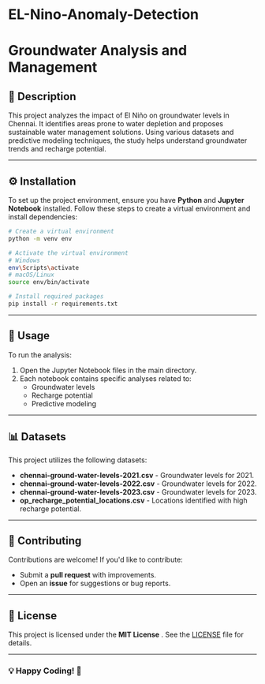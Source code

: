 # EL-Nino-Anomaly-Detection
# Groundwater Analysis and Management

## 📌 Description

This project analyzes the impact of El Niño on groundwater levels in Chennai. It identifies areas prone to water depletion and proposes sustainable water management solutions. Using various datasets and predictive modeling techniques, the study helps understand groundwater trends and recharge potential.

---

## ⚙️ Installation

To set up the project environment, ensure you have **Python** and **Jupyter Notebook** installed. Follow these steps to create a virtual environment and install dependencies:

```bash
# Create a virtual environment
python -m venv env

# Activate the virtual environment
# Windows
env\Scripts\activate
# macOS/Linux
source env/bin/activate

# Install required packages
pip install -r requirements.txt
```

---

## 🚀 Usage

To run the analysis:

1. Open the Jupyter Notebook files in the main directory.
2. Each notebook contains specific analyses related to:
   * Groundwater levels
   * Recharge potential
   * Predictive modeling

---

## 📊 Datasets

This project utilizes the following datasets:

* **chennai-ground-water-levels-2021.csv** - Groundwater levels for 2021.
* **chennai-ground-water-levels-2022.csv** - Groundwater levels for 2022.
* **chennai-ground-water-levels-2023.csv** - Groundwater levels for 2023.
* **op_recharge_potential_locations.csv** - Locations identified with high recharge potential.

---

## 🤝 Contributing

Contributions are welcome! If you'd like to contribute:

* Submit a **pull request** with improvements.
* Open an **issue** for suggestions or bug reports.

---

## 📜 License

This project is licensed under the  **MIT License** . See the [LICENSE](https://chatgpt.com/c/LICENSE) file for details.

---

### 💡 Happy Coding! 🚀

